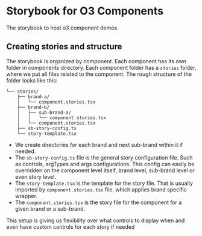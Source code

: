# Storybook for O3 Components

The storybook to host o3 component demos.

## Creating stories and structure

The storybook is organized by component. Each component has its own folder in components directory. Each component folder has a `stories` folder, where we put all files related to the component. The rough structure of the folder looks like this:

```.
└── stories/
    ├── brand-a/
    │   └── component.stories.tsx
    ├── brand-b/
    │   ├── sub-brand-a/
    │   │   └── component.stories.tsx
    │   └── component.stories.tsx
    ├── sb-story-config.ts
    └── story-template.tsx
```

- We create directories for each brand and next sub-brand within it if needed.
- The `sb-story-config.ts` file is the general story configuration file. Such as controls, argTypes and args configurations. This config can easily be overridden on the component level itself, brand level, sub-brand level or even story level.
- The `story-template.tsx` is the template for the story file. That is usually imported by `component.stories.tsx` file, which applies brand specific wrapper.
- The `component.stories.tsx` is the story file for the component for a given brand or a sub-brand.

This setup is giving us flexibility over what controls to display when and even have custom controls for each story if needed
